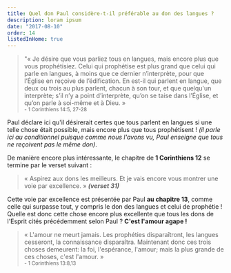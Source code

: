 ```yaml
---
title: Quel don Paul considère-t-il préférable au don des langues ?
description: loram ipsum
date: "2017-08-10"
order: 14
listedInHome: true
---
```


> "« Je désire que vous parliez tous en langues, mais encore plus que vous prophétisiez. Celui qui prophétise est plus grand que celui qui parle en langues, à moins que ce dernier n’interprète, pour que l’Église en reçoive de l’édification. En est-il qui parlent en langue, que deux ou trois au plus parlent, chacun à son tour, et que quelqu'un interprète; s’il n’y a point d’interprète, qu’on se taise dans l’Église, et qu’on parle à soi-même et à Dieu. » <br> <small>- 1 Corinthiens 14:5‭, ‬27-28</small>

Paul déclare ici qu'il désirerait certes que tous parlent en langues si une telle chose était possible, mais encore plus que tous prophétisent ! _(il parle ici au conditionnel puisque comme nous l'avons vu, Paul enseigne que tous ne reçoivent pas le même don)_.

De manière encore plus intéressante, le chapitre de **1 Corinthiens 12** se termine par le verset suivant :

> « Aspirez aux dons les meilleurs. Et je vais encore vous montrer une voie par excellence. » **_(verset 31)_**  

Cette voie par excellence est présentée par Paul **au chapitre 13**, comme celle qui surpasse tout, y compris le don des langues et celui de prophétie ! Quelle est donc cette chose encore plus excellente que tous les dons de l'Esprit cités précédemment selon Paul ? **C'est l'amour agape !**

> « L'amour ne meurt jamais. Les prophéties disparaîtront, les langues cesseront, la connaissance disparaîtra. Maintenant donc ces trois choses demeurent: la foi, l'espérance, l'amour; mais la plus grande de ces choses, c'est l'amour. » <br> <small>- 1 Corinthiens 13:8,13</small>